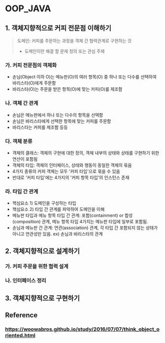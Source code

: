# OOP_JAVA 

## 1. 객체지향적으로 커피 전문점 이해하기
> 도메인: 커피를 주문하는 과정을 객체 간 협력관계로 구현하는 것
> * 도메인이란 해결 할 문제 정의 또는 관심 주제
### 가. 커피 전문점의 객체화
- 손님(Object 이하 O)는 메뉴판(O)의 여러 항목(O) 중 하나 또는 다수를 선택하여 
바리스타(O)에게 주문함
- 바리스타(O)는 주문을 받은 항목(O)에 맞는 커피(O)를 제조함
### 나. 객체 간 관계
- 손님은 메뉴판에서 하나 또는 다수의 항목을 선택함
- 손님은 바리스타에게 선택한 항목에 맞는 커피를 주문함
- 바리스타는 커피를 제조함 등등
### 다. 객체 분류
- 객체의 클래스: 객체의 구현에 대한 정의, 객체 내부의 상태와 상태를 구현하기 위한 연산이 포함됨
- 객체의 타입: 객체의 인터페이스, 상태와 행동이 동일한 객체의 묶음
- 4가지 종류의 커피 객체는 모두 '커피 타입'으로 묶을 수 있음
- 반대로 '커피 타입'에는 4가지의 '커피 항목 타입'의 인스턴스 존재
### 라. 타입 간 관계
- 핵심요소 1) 도메인을 구성하는 타입
- 핵심요소 2) 타입 간 관계를 파악하여 도메인을 이해
- 메뉴판 타입과 메뉴 항목 타입 간 관계: 포함(containment) or 합성(composition) 관계, 메뉴 항목 타입 4가지는 메뉴판 타입에 일부로 포함됨.
- 손님과 메뉴판 간 관계: 연관(association) 관계, 각 타입 간 포함되지 않는 상태가 아니고 연관성만 있음. ex) 손님과 바리스타의 관계

## 2. 객체지향적으로 설계하기
### 가. 커피 주문을 위한 협력 설계
### 나. 인터페이스 정리
## 3. 객체지향적으로 구현하기

## Reference
### https://woowabros.github.io/study/2016/07/07/think_object_oriented.html